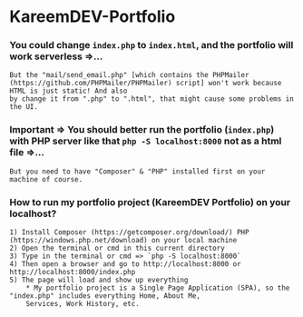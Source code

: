 # KareemDEV-Portfolio

### You could change `index.php` to `index.html`, and the portfolio will work serverless =>...
    But the "mail/send_email.php" [which contains the PHPMailer (https://github.com/PHPMailer/PHPMailer) script] won't work because HTML is just static! And also 
    by change it from ".php" to ".html", that might cause some problems in the UI.

### Important =>  You should better run the portfolio (`index.php`) with PHP server like that `php -S localhost:8000` not as a html file  =>...
    But you need to have "Composer" & "PHP" installed first on your machine of course.

### How to run my portfolio project (KareemDEV Portfolio) on your localhost?
    1) Install Composer (https://getcomposer.org/download/) PHP (https://windows.php.net/download) on your local machine
    2) Open the terminal or cmd in this current directory
    3) Type in the terminal or cmd => `php -S localhost:8000`
    4) Then open a browser and go to http://localhost:8000 or http://localhost:8000/index.php
    5) The page will load and show up everything
        * My portfolio project is a Single Page Application (SPA), so the "index.php" includes everything Home, About Me, 
        Services, Work History, etc.


